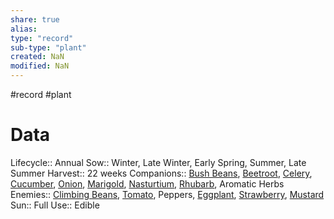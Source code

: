```yaml
---
share: true
alias: 
type: "record"
sub-type: "plant"
created: NaN 
modified: NaN
---
```

#record #plant
# Data
Lifecycle:: Annual
Sow:: Winter, Late Winter, Early Spring, Summer, Late Summer
Harvest:: 22 weeks
Companions:: [Bush Beans](./Bush%20Beans.md), [Beetroot](./Beetroot.md), [Celery](./Celery.md), [Cucumber](./Cucumber.md), [Onion](Onion.md), [Marigold](Marigold.md), [Nasturtium](Nasturtium.md), [Rhubarb](Rhubarb.md), Aromatic Herbs
Enemies:: [Climbing Beans](./Climbing%20Beans.md), [Tomato](Tomato.md), Peppers, [Eggplant](Eggplant.md), [Strawberry](./Strawberry.md), [Mustard](./Mustard.md)
Sun:: Full
Use:: Edible
